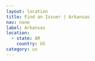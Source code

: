 ```yaml
---
layout: location
title: Find an Issuer | Arkansas
nav: none
label: Arkansas
location:
  - state: AR
    country: US
category: us
---
```

